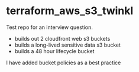 # terraform_aws_s3_twinkl

Test repo for an interview question. 

- builds out 2 cloudfront web s3 buckets
- builds a long-lived sensitive data s3 bucket
- builds a 48 hour lifecycle bucket

I have added bucket policies as a best practice
